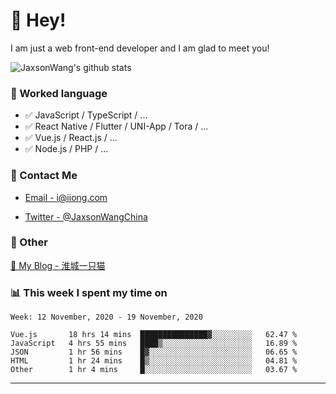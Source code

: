 # 👋 Hey!

I am just a web front-end developer and I am glad to meet you!

![JaxsonWang's github stats](https://github-readme-stats.vercel.app/api?username=JaxsonWang&&show_icons=true&&title_color=1abc9c&&icon_color=1abc9c)


### 📝 Worked language

- ✅ JavaScript / TypeScript / ...
- ✅ React Native / Flutter / UNI-App / Tora / ...
- ✅ Vue.js / React.js / ...
- ✅ Node.js / PHP / ...

### 📮 Contact Me

- [Email - i@iiong.com](mailto:i@iiong.com)

- [Twitter - @JaxsonWangChina](https://twitter.com/JaxsonWangChina)

### 🤪 Other

[📌 My Blog - 淮城一只猫](https://iiong.com)

### 📊 This week I spent my time on

<!--START_SECTION:waka-->
```text
Week: 12 November, 2020 - 19 November, 2020

Vue.js       18 hrs 14 mins  ███████████████▓░░░░░░░░░   62.47 % 
JavaScript   4 hrs 55 mins   ████▒░░░░░░░░░░░░░░░░░░░░   16.89 % 
JSON         1 hr 56 mins    █▓░░░░░░░░░░░░░░░░░░░░░░░   06.65 % 
HTML         1 hr 24 mins    █▒░░░░░░░░░░░░░░░░░░░░░░░   04.81 % 
Other        1 hr 4 mins     █░░░░░░░░░░░░░░░░░░░░░░░░   03.67 % 
```
<!--END_SECTION:waka-->

---
